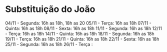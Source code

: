 # Substituição do João 
04/11 - Segunda: 16h as 18h, 18h as 20
05/11 - Terça: 16h as 18h
07/11 - Quinta: 16h as 18h
08/11 - Sexta: 16h as 18h
11/11 - Segunda: 16h as 18h
12/11 - Terça: 16h as 18h
14/11 - Quinta: 16h as 18h
18/11 - Segunda: 16h as 18h
19/11 - Terça: 16h as 18h
21/11 - Quinta: 16h as 18h
22/11 - Sexta: 16h as 18h
25/11 - Segunda: 16h as 18h
26/11 - Terça : 



